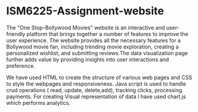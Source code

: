 # ISM6225-Assignment-website
The "One Stop-Bollywood Movies" website is an interactive and user-friendly platform that brings together a number of features to improve the user experience. The website provides all the necessary features for a Bollywood movie fan, including trending movie exploration, creating a personalized wishlist, and submitting reviews.The data visualization page further adds value by providing insights into user interactions and preference. 

We have used HTML to create the structure of various web pages and CSS to style the webpages and responsiveness. Java script is used to handle crud operations ( read, update, delete,add), tracking clicks, processing payments. For creating Visual representation of data I have used chart.js which performs analytics.
